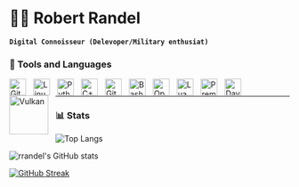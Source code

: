 # 🧑‍💻 Robert Randel
**`Digital Connoisseur (Delevoper/Military enthusiat)`**
### 🔨 Tools and Languages

<img align="left" alt="Git" width="30px" style="padding-right:10px;" src="https://cdn.jsdelivr.net/gh/devicons/devicon/icons/git/git-original.svg" />
<img align="left" alt="Linux" width="30px" style="padding-right:10px;" src="https://cdn.jsdelivr.net/gh/devicons/devicon/icons/linux/linux-original.svg" />
<img align="left" alt="Python" width="30px" style="padding-right:10px;" src="https://cdn.jsdelivr.net/gh/devicons/devicon/icons/python/python-original.svg" />
<img align="left" alt="C++" width="30px" style="padding-right:10px;" src="https://cdn.jsdelivr.net/gh/devicons/devicon/icons/cplusplus/cplusplus-original.svg" />
<img align="left" alt="GitHub" width="30px" style="padding-right:10px;" src="https://cdn.jsdelivr.net/gh/devicons/devicon/icons/github/github-original.svg" />
<img align="left" alt="Bash" width="30px" style="padding-right:10px;" src="https://cdn.jsdelivr.net/gh/devicons/devicon/icons/bash/bash-original.svg" />
<img align="left" alt="OpenGL" width="30px" style="padding-right:10px;" src="https://cdn.jsdelivr.net/gh/devicons/devicon/icons/opengl/opengl-original.svg" />
<img align="left" alt="Lua" width="30px" style="padding-right:10px;" src="https://cdn.jsdelivr.net/gh/devicons/devicon/icons/lua/lua-original.svg" />
<img align="left" alt="Premake" width="30px" style="padding-right:10px;" src="https://premake.github.io/img/premake-logo.png" />
<img align="left" alt="Davinci Resolve" width="30px" style="padding-right:10px;" src="https://upload.wikimedia.org/wikipedia/commons/thumb/4/4d/DaVinci_Resolve_Studio.png/480px-DaVinci_Resolve_Studio.png" />
<img align="left" alt="Vulkan" width="70px" style="padding-right:10px;" src="https://d29g4g2dyqv443.cloudfront.net/sites/default/files/Vulkan_Logo.png" />
<br />

---

### 📊 Stats

![Top Langs](https://github-readme-stats.vercel.app/api/top-langs/?username=rrandel&show_icons=true&theme=dark&bg_color=1e1e2e&text_color=cdd6f4&icon_color=cba6f7&title_color=94e2d5)

![rrandel's GitHub stats](https://github-readme-stats.vercel.app/api?username=rrandel&show_icons=true&theme=dark&bg_color=1e1e2e&text_color=cdd6f4&icon_color=cba6f7&title_color=94e2d5) 

[![GitHub Streak](https://streak-stats.demolab.com?user=rrandel&theme=catppuccin-mocha&border_radius=5&date_format=M%20j%5B%2C%20Y%5D&exclude_days=Sun%2CFri%2CSat&hide_total_contributions=true&hide_longest_streak=true)](https://git.io/streak-stats)
